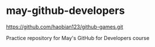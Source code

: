 # may-github-developers

https://github.com/haobian123/github-games.git

Practice repository for May's GitHub for Developers course
